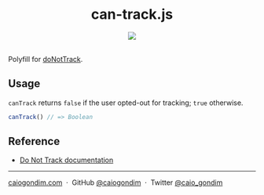 <h1 align="center">can-track.js</h1>

<div align="center">
 <a href="https://www.npmjs.com/package/can-track"><img src="https://img.shields.io/npm/v/can-track.svg" /></a>
</div>

<br>

Polyfill for [doNotTrack](https://developer.mozilla.org/en-US/docs/Web/API/Navigator/doNotTrack).

## Usage

`canTrack` returns `false` if the user opted-out for tracking; `true` otherwise.

```js
canTrack() // => Boolean
```

## Reference
- [Do Not Track documentation](https://developer.mozilla.org/en-US/docs/Web/API/Navigator/doNotTrack)

---

[caiogondim.com](https://caiogondim.com) &nbsp;&middot;&nbsp;
GitHub [@caiogondim](https://github.com/caiogondim) &nbsp;&middot;&nbsp;
Twitter [@caio_gondim](https://twitter.com/caio_gondim)
